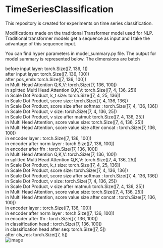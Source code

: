 # TimeSeriesClassification
This repository is created for experiments on time series classification. 

Modifications made on the traditional Transformer model used for NLP. 
Traditional transformer models get a sequence as input and I take the advantage of this sequence input.


You can find hyper parameters in model_summary.py file. 
The output for model summary is represented below. The dimensions are batch

before input layer: torch.Size([7, 136, 1])  
after input layer: torch.Size([7, 136, 100])  
after pos_emb: torch.Size([7, 136, 100])  
in Multi Head Attention Q,K,V: torch.Size([7, 136, 100])  
in splitted Multi Head Attention Q,K,V: torch.Size([7, 4, 136, 25])  
in Scale Dot Product, k_t size: torch.Size([7, 4, 25, 136])  
in Scale Dot Product, score size: torch.Size([7, 4, 136, 136])  
in Scale Dot Product, score size after softmax : torch.Size([7, 4, 136, 136])  
in Scale Dot Product, v size: torch.Size([7, 4, 136, 25])  
in Scale Dot Product, v size after matmul: torch.Size([7, 4, 136, 25])  
in Multi Head Attention, score value size: torch.Size([7, 4, 136, 25])  
in Multi Head Attention, score value size after concat : torch.Size([7, 136, 100])  
in encoder layer : torch.Size([7, 136, 100])  
in encoder after norm layer : torch.Size([7, 136, 100])  
in encoder after ffn : torch.Size([7, 136, 100])  
in Multi Head Attention Q,K,V: torch.Size([7, 136, 100])  
in splitted Multi Head Attention Q,K,V: torch.Size([7, 4, 136, 25])  
in Scale Dot Product, k_t size: torch.Size([7, 4, 25, 136])  
in Scale Dot Product, score size: torch.Size([7, 4, 136, 136])  
in Scale Dot Product, score size after softmax : torch.Size([7, 4, 136, 136])  
in Scale Dot Product, v size: torch.Size([7, 4, 136, 25])  
in Scale Dot Product, v size after matmul: torch.Size([7, 4, 136, 25])  
in Multi Head Attention, score value size: torch.Size([7, 4, 136, 25])  
in Multi Head Attention, score value size after concat : torch.Size([7, 136, 100])  
in encoder layer : torch.Size([7, 136, 100])  
in encoder after norm layer : torch.Size([7, 136, 100])  
in encoder after ffn : torch.Size([7, 136, 100])  
in classification head : torch.Size([7, 136, 100])  
in classification head after seq: torch.Size([7, 5])  
after cls_res: torch.Size([7, 5])  
![image](https://user-images.githubusercontent.com/6734818/225657838-b3b211b1-9412-4752-ab98-059051f61060.png)



